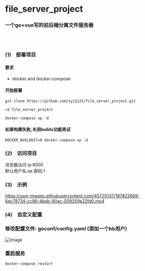 # file_server_project
### 一个go+vue写的前后端分离文件服务器
 <br>
<br>


### (1)&emsp;部署项目
#### 要求
  - docker and docker-compose
#### 开始部署
```
git clone https://github.com/sy13123/file_server_project.git
```
```
cd file_server_project
```
```
docker-compose up -d
```
#### 如果构建失败,关闭buildx功能再试
```
DOCKER_BUILDKIT=0 docker-compose up -d
```

### (2)&emsp;访问项目
浏览器访问 ip:9000
<br>
默认用户名:aa  密码:1


### (3)&emsp;示例



https://user-images.githubusercontent.com/45720137/187822669-6ec78734-cc96-4bab-80ac-009359e22fd0.mp4


### (4)&emsp;自定义配置

### 修改配置文件:  goconf/config.yaml (添加一个bb用户)
![image](https://user-images.githubusercontent.com/45720137/192236776-d0805618-bd65-4d54-9a87-46e33b3da4b0.png)

### 重启服务
```
docker-compose restart
```


  

